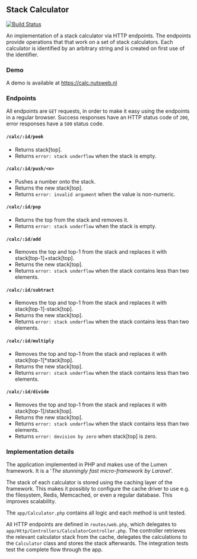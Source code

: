 ## Stack Calculator
[![Build Status](https://travis-ci.org/jeroennoten/stack-calculator.svg?branch=master)](https://travis-ci.org/jeroennoten/stack-calculator)

An implementation of a stack calculator via HTTP endpoints. The endpoints provide operations that that work on a set of stack calculators. Each calculator is identified by an arbitrary string and is created on first use of the identifier.

### Demo

A demo is available at https://calc.nutsweb.nl

### Endpoints

All endpoints are `GET` requests, in order to make it easy using the endpoints in a regular browser.
Success responses have an HTTP status code of `200`, error responses have a `500` status code. 

#### `/calc/:id/peek` 
- Returns stack[top].
- Returns `error: stack underflow` when the stack is empty.

#### `/calc/:id/push/<n>`
- Pushes a number onto the stack.
- Returns the new stack[top].
- Returns `error: invalid argument` when the value is non-numeric. 

#### `/calc/:id/pop`
- Returns the top from the stack and removes it.
- Returns `error: stack underflow` when the stack is empty.

#### `/calc/:id/add`
- Removes the top and top-1 from the stack and replaces it with stack[top-1]+stack[top].
- Returns the new stack[top].
- Returns `error: stack underflow` when the stack contains less than two elements.

#### `/calc/:id/subtract`
- Removes the top and top-1 from the stack and replaces it with stack[top-1]-stack[top].
- Returns the new stack[top].
- Returns `error: stack underflow` when the stack contains less than two elements.

#### `/calc/:id/multiply`
- Removes the top and top-1 from the stack and replaces it with stack[top-1]*stack[top].
- Returns the new stack[top].
- Returns `error: stack underflow` when the stack contains less than two elements.

#### `/calc/:id/divide`
- Removes the top and top-1 from the stack and replaces it with stack[top-1]/stack[top].
- Returns the new stack[top].
- Returns `error: stack underflow` when the stack contains less than two elements.
- Returns `error: devision by zero` when stack[top] is zero.

### Implementation details

The application implemented in PHP and makes use of the Lumen framework. It is a '*The stunningly fast micro-framework by Laravel*'.

The stack of each calculator is stored using the caching layer of the framework. This makes it possibly to configure the cache driver to use e.g. the filesystem, Redis, Memcached, or even a regular database. This improves scalability.

The `app/Calculator.php` contains all logic and each method is unit tested.

All HTTP endpoints are defined in `routes/web.php`, which delegates to `app/Http/Controllers/CalculatorController.php`.
The controller retrieves the relevant calculator stack from the cache, delegates the calculations to the `Calculator` class and stores the stack afterwards.
The integration tests test the complete flow through the app.